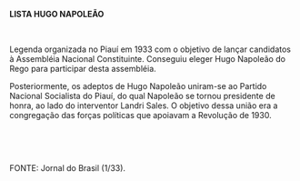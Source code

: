 **LISTA HUGO NAPOLEÃO**

 

Legenda organizada no Piauí em 1933 com o objetivo de lançar candidatos
à Assembléia Nacional Constituinte. Conseguiu eleger Hugo Napoleão do
Rego para participar desta assembléia.

Posteriormente, os adeptos de Hugo Napoleão uniram-se ao Partido
Nacional Socialista do Piauí, do qual Napoleão se tornou presidente de
honra, ao lado do interventor Landri Sales. O objetivo dessa união era a
congregação das forças políticas que apoiavam a Revolução de 1930.

 

 

FONTE: Jornal do Brasil (1/33).

 
